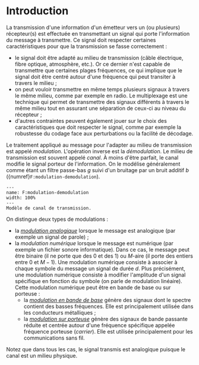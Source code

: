 # Introduction


La transmission d'une information d'un émetteur vers un (ou plusieurs) récepteur(s) est
effectuée en transmettant un signal qui porte l'information du message à transmettre.
Ce signal doit respecter certaines caractéristiques pour que la transmission se fasse correctement :
* le signal doit être adapté au milieu de transmission (câble électrique, fibre optique, atmosphère, etc.).
  Or ce dernier n'est capable de transmettre que certaines plages fréquences,
  ce qui implique que le signal doit être centré autour d'une fréquence qui peut transiter à travers le milieu ;
* on peut vouloir transmettre en même temps plusieurs signaux à travers le même milieu,
  comme par exemple en radio.
  Le multiplexage est une technique qui permet de transmettre des signaux différents à travers le même milieu
  tout en assurant une séparation de ceux-ci au niveau du récepteur ;
* d'autres contraintes peuvent également jouer sur le choix des caractéristiques que doit respecter le signal,
  comme par exemple la robustesse du codage face aux perturbations ou la facilité de décodage.

Le traitement appliqué au message pour l'adapter au milieu de transmission est appelé _modulation_.
L'opération inverse est la _démodulation_.
Le milieu de transmission est souvent appelé _canal_.
À moins d'être parfait, le canal modifie le signal porteur de l'information.
On le modélise généralement comme étant un filtre passe-bas $g$
suivi d'un bruitage par un bruit additif $b$ ({numref}`F:modulation-demodulation`).

```{figure} modulation-demodulation.svg
---
name: F:modulation-demodulation
width: 100%
---
Modèle de canal de transmission.
```

On distingue deux types de modulations :
* la _[modulation analogique](C:modulation:analogique)_ lorsque le message est analogique (par exemple un signal de parole) ;
* la _modulation numérique_ lorsque le message est numérique
  (par exemple un fichier sonore informatique).
  Dans ce cas, le message peut être binaire (il ne porte que des 0 et des 1)
  ou $M$-aire (il porte des entiers entre 0 et $M-1$).
  Une modulation numérique consiste à associer à chaque symbole du message un signal de durée $d$.
  Plus précisément, une modulation numérique consiste à modifier l'amplitude d'un signal spécifique
  en fonction du symbole (on parle de modulation linéaire).
  Cette modulation numérique peut être en bande de base ou sur porteuse :
  * la _[modulation en bande de base](C:modulation:bande-de-base)_
    génère des signaux dont le spectre contient des basses fréquences.
    Elle est principalement utilisée dans les conducteurs métalliques ;
  * la _[modulation sur porteuse](C:modulation:porteuse)_
    génère des signaux de bande passante réduite
    et centrée autour d'une fréquence spécifique appelée fréquence porteuse (_carrier_).
    Elle est utilisée principalement pour les communications sans fil.

Notez que dans tous les cas, le signal transmis est analogique puisque le canal est un milieu physique.

<!-- Dans le cadre de ce cours, nous traiterons uniquement les modulations PAM linéaires.
Ainsi, la modulation en déplacement de fréquence (**FSK** pour _frequency shift keying_),
pour laquelle les symboles sont représentés par des sinusoïdes de fréquence différente,
n'est pas linéaire et ne sera donc pas abordée. -->


<!-- Les sections suivantes détaillent ces deux types de modulation puis les techniques de démodulation pour transformer le signal reçu en une séquence $M$-aire.

Par ailleurs, la **rapidité de modulation** (_symbol rate_) $R$ est le nombre de symboles émis par seconde:

$$
R = \frac{1}{d}.
$$

La rapidité de modulation s'exprime en baud (Bd) qui est l'équivalent de symboles par seconde.
On utilise parfois le **débit binaire** (_bit rate_) qui représente la rapidité de modulation en bits (et non en symboles).
Le débit binaire est donc égal à la rapidité de modulation $R$ multipliée par le nombre de bits par symbole du canal. -->